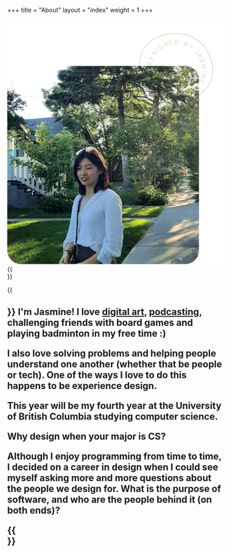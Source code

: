 
+++
title = "About"
layout = "index"
weight = 1
+++

![potate](/images/me2.png#float-left)
{{<br>}}

{{<h2 class="heavy-weight" text="Hiya! Nice to meet you.">}}
I'm Jasmine! I love [digital art](https://www.instagram.com/goushiii/), [podcasting](https://anchor.fm/hojicha), challenging friends with board games and playing badminton in my free time :)

I also love solving problems and helping people understand one another (whether that be people or tech). One of the ways I love to do this happens to be experience design. 

This year will be my fourth year at the University of British Columbia studying computer science. 

**Why design when your major is CS?** 

Although I enjoy programming from time to time, I decided on a career in design when I could see myself asking more and more questions about the people we design for. What is the purpose of software, and who are the people behind it (on both ends)? 

{{<br>}}

